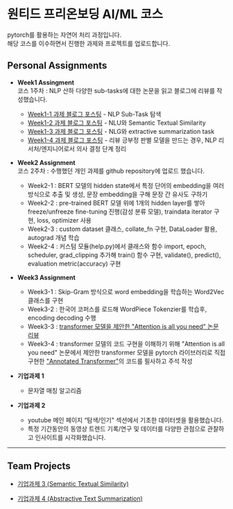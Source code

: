 # 원티드 프리온보딩 AI/ML 코스 
pytorch를 활용하는 자연어 처리 과정입니다.<br>
해당 코스를 이수하면서 진행한 과제와 프로젝트를 업로드합니다.

## Personal Assignments
- **Week1 Assingment**<br>
  코스 1주차 : NLP 산하 다양한 sub-tasks에 대한 논문을 읽고 블로그에 리뷰를 작성했습니다.
  - [Week1-1 과제 블로그 포스팅](https://hyunjishin36.tistory.com/172) - NLP Sub-Task 탐색
  - [Week1-2 과제 블로그 포스팅](https://hyunjishin36.tistory.com/174?category=919442) - NLU와 Semantic Textual Similarity
  - [Week1-3 과제 블로그 포스팅](https://hyunjishin36.tistory.com/175) - NLG와 extractive summarization task
  - [Week1-4 과제 블로그 포스팅](https://zigzag-evening-7ab.notion.site/Week1-4-056574adab70491ca4da627bf90b7031) - 리뷰 긍부정 판별 모델을 만드는 경우, NLP 리서처/엔지니어로서 의사 결정 단계 정리
    
- **Week2 Assignment**<br>
  코스 2주차 : 수행했던 개인 과제를 github repository에 업로드 했습니다.<br>
  - Week2-1 : BERT 모델의 hidden state에서 특정 단어의 embedding을 여러 방식으로 추출 및 생성, 문장 embedding을 구해 문장 간 유사도 구하기
  - Week2-2 : pre-trained BERT 모델 위에 1개의 hidden layer를 쌓아 freeze/unfreeze fine-tuning 진행(감성 분류 모델), traindata iterator 구현, loss, optimizer 사용
  - Week2-3 : custom dataset 클래스, collate_fn 구현, DataLoader 활용, autograd 개념 학습
  - Week2-4 : 커스텀 모듈(help.py)에서 클래스와 함수 import, epoch, scheduler, grad_clipping 추가해 train() 함수 구현, validate(), predict(), evaluation metric(accuracy) 구현
  
- **Week3 Assignment**
  - Week3-1 : Skip-Gram 방식으로 word embedding을 학습하는 Word2Vec 클래스를 구현
  - Week3-2 : 한국어 코퍼스를 로드해 WordPiece Tokenzier를 학습후, encoding decoding 수행
  - Week3-3 : [transformer 모델을 제안한 "Attention is all you need" 논문 리뷰](https://hyunjishin36.tistory.com/177)
  - Week3-4 : transformer 모델의 코드 구현을 이해하기 위해 "Attention is all you need" 논문에서 제안한 transformer 모델을 pytorch 라이브러리로 직접 구현한 ["Annotated Transformer"](https://nlp.seas.harvard.edu/2018/04/03/attention.html)의 코드를 필사하고 주석 작성

- **기업과제 1**
  - 문자열 매칭 알고리즘

- **기업과제 2**
  - youtube 메인 페이지 “탐색/인기" 섹션에서 기초한 데이터셋을 활용했습니다.
  - 특정 기간동안의 동영상 트렌드 기록/연구 및 데이터를 다양한 관점으로 관찰하고 인사이트를 시각화했습니다.

---
## Team Projects
- [기업과제 3 (Semantic Textual Similarity)](https://github.com/SYKflyingintheSKY/Wanted_PreOnBoarding_AI/tree/main/%EA%B8%B0%EC%97%85%EA%B3%BC%EC%A0%9C/%EA%B3%BC%EC%A0%9C3_STS)


- [기업과제 4 (Abstractive Text Summarization)](https://github.com/SYKflyingintheSKY/Wanted_PreOnBoarding_AI/tree/main/%EA%B8%B0%EC%97%85%EA%B3%BC%EC%A0%9C/%EA%B3%BC%EC%A0%9C4_TextSummarization)
 
